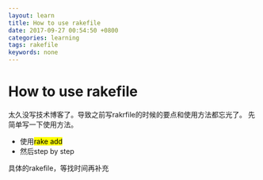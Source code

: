 ```yaml
---
layout: learn
title: How to use rakefile
date: 2017-09-27 00:54:50 +0800
categories: learning
tags: rakefile
keywords: none
---
```


# How to use rakefile

太久没写技术博客了。导致之前写rakrfile的时候的要点和使用方法都忘光了。
先简单写一下使用方法。

* 使用<mark>rake add</mark>
* 然后step by step

具体的rakefile，等找时间再补充

